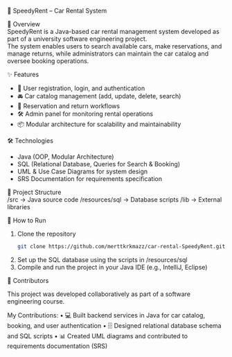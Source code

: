 🚗 SpeedyRent – Car Rental System

📌 Overview  
SpeedyRent is a Java-based car rental management system developed as part of a university software engineering project.  
The system enables users to search available cars, make reservations, and manage returns, while administrators can maintain the car catalog and oversee booking operations.  

✨ Features  
- 🔑 User registration, login, and authentication  
- 🚘 Car catalog management (add, update, delete, search)  
- 📅 Reservation and return workflows  
- 🛠️ Admin panel for monitoring rental operations  
- 📦 Modular architecture for scalability and maintainability  

🛠️ Technologies  
- Java (OOP, Modular Architecture)  
- SQL (Relational Database, Queries for Search & Booking)  
- UML & Use Case Diagrams for system design  
- SRS Documentation for requirements specification  

📂 Project Structure  
/src            → Java source code
/resources/sql  → Database scripts
/lib            → External libraries

🚀 How to Run  
1. Clone the repository  
   ```bash
   git clone https://github.com/merttkrkmazz/car-rental-SpeedyRent.git
2.	Set up the SQL database using the scripts in /resources/sql
3.	Compile and run the project in your Java IDE (e.g., IntelliJ, Eclipse)

👥 Contributors

This project was developed collaboratively as part of a software engineering course.

My Contributions:
	•	💻 Built backend services in Java for car catalog, booking, and user authentication
	•	🗄️ Designed relational database schema and SQL scripts
	•	📊 Created UML diagrams and contributed to requirements documentation (SRS)

